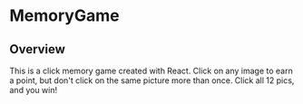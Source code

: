 # MemoryGame

## Overview
This is a click memory game created with React.  Click on any image to earn a point, but don't click on the same picture more than once. Click all 12 pics, and you win!

